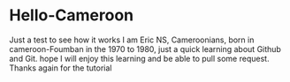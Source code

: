 # Hello-Cameroon
Just a test to see how it works
I am Eric NS, Cameroonians, born in cameroon-Foumban in the 1970 to 1980, just a quick learning about Github and Git. hope I will enjoy this learning
and be able to pull some request.
Thanks again for the tutorial
